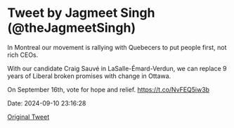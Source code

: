 # Tweet by Jagmeet Singh (@theJagmeetSingh)

In Montreal our movement is rallying with Quebecers to put people first, not rich CEOs.

With our candidate Craig Sauvé in LaSalle-Émard-Verdun, we can replace 9 years of Liberal broken promises with change in Ottawa.

On September 16th, vote for hope and relief. https://t.co/NvFEQ5iw3b

Date: 2024-09-10 23:16:28

[Original Tweet](https://x.com/theJagmeetSingh/status/1833645747172217296)
